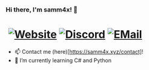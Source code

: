 ### Hi there, I'm samm4x! 👋
# ​ [![Website][website]](https://samm4x.xyz) [![Discord][discord]](https://discord.gg/AHx8afY) [![EMail][email]](mailto:hello@samm4x.xyz)

- 📫 Contact me (here)[https://samm4x.xyz/contact]!
- 🌱 I’m currently learning C# and Python

[website]:	https://img.shields.io/badge/-Website-lime?style=for-the-badge
[discord]:	https://img.shields.io/badge/-Discord-lime?style=for-the-badge
[email]:	https://img.shields.io/badge/-E--Mail-lime?style=for-the-badge
